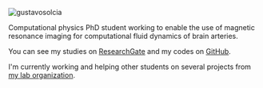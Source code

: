![gustavosolcia](http://2.gravatar.com/avatar/0ed0a342e546929d5c6aca04d82068d4)
<br/>

Computational physics PhD student working to enable the use of magnetic resonance imaging for computational fluid dynamics of brain arteries.

You can see my studies on [ResearchGate](https://www.researchgate.net/profile/Gustavo_Solcia) and my codes on [GitHub](https://github.com/GustavoSolcia).

I'm currently working and helping other students on several projects from [my lab organization](https://github.com/CIERMag-FFPaivaStudents).
